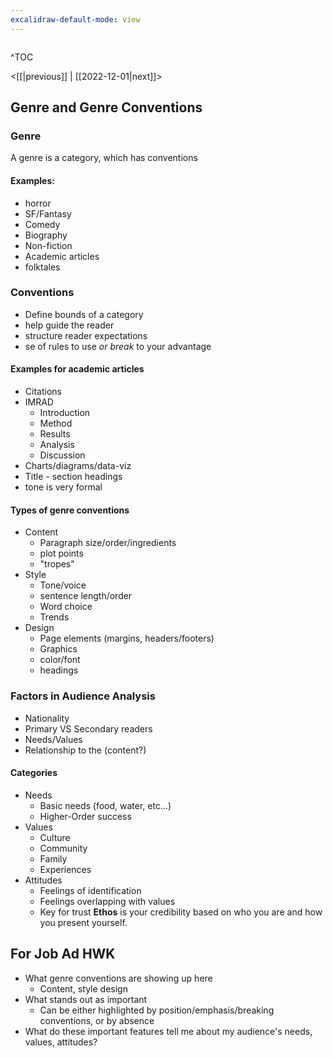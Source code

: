 ```yaml
---
excalidraw-default-mode: view
---
```


```toc

```

^TOC

<[[|previous]] | [[2022-12-01|next]]>


## Genre and Genre Conventions

### Genre
A genre is a category, which has conventions

#### Examples:
- horror
- SF/Fantasy
- Comedy
- Biography
- Non-fiction
- Academic articles 
- folktales 
### Conventions
- Define bounds of a category
- help guide the reader
- structure reader expectations
- se of rules to use *or break* to your advantage
#### Examples for academic articles
- Citations
- IMRAD
	- Introduction
	- Method 
	- Results
	- Analysis
	- Discussion
- Charts/diagrams/data-viz
- Title - section headings
- tone is very formal

#### Types of genre conventions
- Content
	- Paragraph size/order/ingredients
	- plot points
	- "tropes"
- Style
	- Tone/voice
	- sentence length/order
	- Word choice
	- Trends
- Design
	- Page elements (margins, headers/footers)
	- Graphics
	- color/font
	- headings

### Factors in Audience Analysis
- Nationality
- Primary VS Secondary readers
- Needs/Values
- Relationship to the (content?)

#### Categories

- Needs
	- Basic needs (food, water, etc...)
	- Higher-Order success
- Values
	- Culture
	- Community
	- Family
	- Experiences
- Attitudes
	- Feelings of identification
	- Feelings overlapping with values
	- Key for trust
**Ethos** is your credibility based on who you are and how you present yourself.

## For Job Ad HWK
- What genre conventions are showing up here
	- Content, style design
- What stands out as important
	- Can be either highlighted by position/emphasis/breaking conventions, or by absence
- What do these important features tell me about my audience's needs, values, attitudes?

